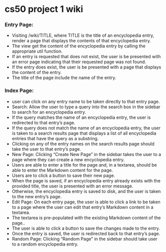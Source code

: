 # cs50 project 1 wiki

### Entry Page: 
- Visiting /wiki/TITLE, where TITLE is the title of an encyclopedia entry,  render a page that displays the contents of that encyclopedia entry.
- The view  get the content of the encyclopedia entry by calling the appropriate util function.
- If an entry is requested that does not exist, the user is be presented with an error page indicating that their requested page was not found.
- If the entry does exist, the user is be presented with a page that displays the content of the entry. 
- The title of the page  include the name of the entry.
### Index Page:
- user can click on any entry name to be taken directly to that entry page.
- Search: Allow the user to type a query into the search box in the sidebar to search for an encyclopedia entry.
- If the query matches the name of an encyclopedia entry, the user is redirected to that entry’s page.
- If the query does not match the name of an encyclopedia entry, the user is taken to a search results page that displays a list of all encyclopedia entries that have the query as a substring.
- Clicking on any of the entry names on the search results page should take the user to that entry’s page.
- New Page: Clicking “Create New Page” in the sidebar takes the user to a page where they can create a new encyclopedia entry.
- Users are able to enter a title for the page and, in a textarea, should be able to enter the Markdown content for the page.
- Users are to click a button to save their new page.
- When the page is saved, if an encyclopedia entry already exists with the provided title, the user is presented with an error message.
- Otherwise, the encyclopedia entry is saved to disk, and the user is taken to the new entry’s page.
- Edit Page: On each entry page, the user is able to click a link to be taken to a page where the user can edit that entry’s Markdown content in a textarea.
- The textarea is pre-populated with the existing Markdown content of the page..
- The user is able to click a button to save the changes made to the entry.
- Once the entry is saved, the user is redirected back to that entry’s page.
- Random Page: Clicking “Random Page” in the sidebar should take user to a random encyclopedia entry.
